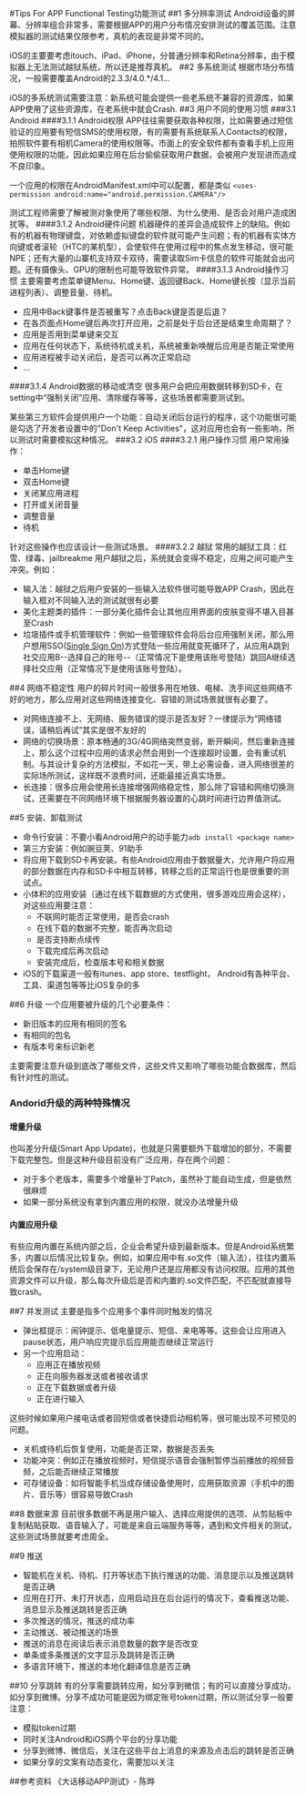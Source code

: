 #Tips For APP Functional Testing功能测试
##1 多分辨率测试
Android设备的屏幕、分辨率组合非常多，需要根据APP的用户分布情况安排测试的覆盖范围。注意模拟器的测试结果仅限参考，真机的表现是非常不同的。

iOS的主要要考虑itouch、iPad、iPhone，分普通分辨率和Retina分辨率，由于模拟器上无法测试越狱系统，所以还是推荐真机。
##2 多系统测试
根据市场分布情况，一般需要覆盖Android的2.3.3/4.0.*/4.1...

iOS的多系统测试需要注意：新系统可能会提供一些老系统不兼容的资源库，如果APP使用了这些资源库，在老系统中就会Crash.
##3 用户不同的使用习惯
###3.1 Android
####3.1.1 Android权限
APP往往需要获取各种权限，比如需要通过短信验证的应用要有短信SMS的使用权限，有的需要有系统联系人Contacts的权限，拍照软件要有相机Camera的使用权限等。市面上的安全软件都有查看手机上应用使用权限的功能，因此如果应用在后台偷偷获取用户数据，会被用户发现进而造成不良印象。

一个应用的权限在AndroidManifest.xml中可以配置，都是类似
`<uses-permission android:name="android.permission.CAMERA"/>`

测试工程师需要了解被测对象使用了哪些权限、为什么使用、是否会对用户造成困扰等。
####3.1.2 Android硬件问题
机器硬件的差异会造成软件上的缺陷。例如有的机器有物理键盘，对依赖虚拟键盘的软件就可能产生问题；有的机器有实体方向键或者滚轮（HTC的某机型），会使软件在使用过程中的焦点发生移动，很可能NPE；还有大量的山寨机支持双卡双待，需要读取Sim卡信息的软件可能就会出问题。还有摄像头、GPU的限制也可能导致软件异常。
####3.1.3 Android操作习惯
主要需要考虑菜单键Menu、Home键、返回键Back、Home键长按（显示当前进程列表）、调整音量、待机。

* 应用中Back键事件是否被重写？点击Back键是否是后退？
* 在各页面点Home键后再次打开应用，之前是处于后台还是结束生命周期了？
* 应用是否用到菜单键来交互
* 应用在任何状态下，系统待机或关机，系统被重新唤醒后应用是否能正常使用
* 应用进程被手动关闭后，是否可以再次正常启动
* ...

####3.1.4 Android数据的移动或清空
很多用户会把应用数据转移到SD卡，在setting中“强制关闭”应用、清除缓存等等，这些场景都需要测试到。

某些第三方软件会提供用户一个功能：自动关闭后台运行的程序，这个功能很可能是勾选了开发者设置中的"Don't Keep Activities"，这对应用也会有一些影响，所以测试时需要模拟这种情况。
###3.2 iOS
####3.2.1 用户操作习惯
用户常用操作：

* 单击Home键
* 双击Home键
* 关闭某应用进程
* 打开或关闭音量
* 调整音量
* 待机

针对这些操作也应该设计一些测试场景。
####3.2.2 越狱
常用的越狱工具：红雪、绿毒、jailbreakme
用户越狱之后，系统就会变得不稳定，应用之间可能产生冲突。例如：

* 输入法：越狱之后用户安装的一些输入法软件很可能导致APP Crash，因此在输入框对不同输入法的测试就很有必要
* 美化主题类的插件：一部分美化插件会让其他应用界面的皮肤变得不堪入目甚至Crash
* 垃圾插件或手机管理软件：例如一些管理软件会将后台应用强制关闭，那么用户想用SSO([Single Sign On](http://baike.baidu.com/subview/190743/15011802.htm))方式登陆一些应用就变死循环了，从应用A跳到社交应用B--选择自己的账号--（正常情况下是使用该账号登陆）跳回A继续选择社交应用（正常情况下是使用该账号登陆）。

##4 网络不稳定性
用户的碎片时间一般很多用在地铁、电梯、洗手间这些网络不好的地方，那么应用对这些网络连接变化、容错的测试场景就很有必要了。

* 对网络连接不上、无网络、服务错误的提示是否友好？一律提示为“网络错误，请稍后再试”其实是很不友好的
* 网络的切换场景：原本畅通的3G/4G网络突然变弱，断开瞬间，然后重新连接上，那么这个过程中应用的请求必然会用到一个连接超时设置，会有重试机制。与其设计复杂的方法模拟，不如花一天，带上必需设备，进入网络很差的实际场所测试，这样既不浪费时间，还能最接近真实场景。
* 长连接：很多应用会使用长连接增强网络稳定性，那么除了容错和网络切换测试，还需要在不同网络环境下根据服务器设置的心跳时间进行边界值测试。

##5 安装、卸载测试
* 命令行安装：不要小看Android用户的动手能力`adb install <package name>`
* 第三方安装：例如豌豆荚、91助手
* 将应用下载到SD卡再安装。有些Android应用由于数据量大，允许用户将应用的部分数据在内存和SD卡中相互转移，转移之后的正常运行也是很重要的测试点。
* 小体积的应用安装（通过在线下载数据的方式使用，很多游戏应用会这样），对这些应用要注意：
	* 不联网时能否正常使用，是否会crash
	* 在线下载的数据不完整，能否再次启动
	* 是否支持断点续传
	* 下载完成后再次启动
	* 安装完成后，检查版本号和相关数据 	
* iOS的下载渠道一般有itunes、app store、testflight， Android有各种平台、工具、渠道包等等比iOS复杂的多

##6 升级
一个应用要被升级的几个必要条件：

* 新旧版本的应用有相同的签名
* 有相同的包名
* 有版本号来标识新老

主要需要注意升级到底改了哪些文件，这些文件又影响了哪些功能合数据库，然后有针对性的测试。
### Andorid升级的两种特殊情况
#### 增量升级
也叫差分升级(Smart App Update)，也就是只需要额外下载增加的部分，不需要下载完整包。但是这种升级目前没有广泛应用，存在两个问题：

* 对于多个老版本，需要多个增量补丁Patch，虽然补丁能自动生成，但是依然很麻烦
* 如果一部分系统没有拿到内置应用的权限，就没办法增量升级

#### 内置应用升级
有些应用内置在系统内部之后，企业会希望升级到最新版本。但是Android系统繁多，内置以后情况比较复杂。例如，如果应用中有.so文件（输入法），往往内置系统后会保存在/system级目录下，无论用户还是应用都没有访问权限。应用的其他资源文件可以升级，那么每次升级后是否和内置的.so文件匹配，不匹配就直接导致crash。

##7 并发测试
主要是指多个应用多个事件同时触发的情况

* 弹出框提示：闹钟提示、低电量提示、短信、来电等等。这些会让应用进入pause状态，用户响应完提示后应用能否继续正常运行
* 另一个应用启动：
	* 应用正在播放视频
	* 正在向服务器发送或者接收请求
	* 正在下载数据或者升级
	* 正在进行输入

这些时候如果用户接电话或者回短信或者快捷启动相机等，很可能出现不可预见的问题。

* 关机或待机后恢复使用，功能是否正常，数据是否丢失
* 功能冲突：例如正在播放视频时，短信提示语音会强制暂停当前播放的视频音频，之后能否继续正常播放
* 可存储设备：如将智能手机当成存储设备使用时，应用获取资源（手机中的图片、音乐等）很容易导致Crash

##8 数据来源
目前很多数据不再是用户输入、选择应用提供的选项、从剪贴板中复制粘贴获取、语音输入了，可能是来自云端服务等等，遇到和文件相关的测试，这些测试场景就要考虑周全。

##9 推送
* 智能机在关机、待机、打开等状态下执行推送的功能、消息提示以及推送跳转是否正确
* 应用在打开、未打开状态，应用启动且在后台运行的情况下，查看推送功能、消息显示及推送跳转是否正确
* 多次推送的情况，推送的成功率
* 主动推送、被动推送的场景
* 推送的消息在阅读后表示消息数量的数字是否改变
* 单条或多条推送的文字显示及跳转是否正确
* 多语言环境下，推送的本地化翻译信息是否正确

##10 分享跳转
有的分享需要跳转应用，如分享到微信；有的可以直接分享成功，如分享到微博。分享不成功可能是因为绑定账号token过期，所以测试分享一般要注意：

* 模拟token过期
* 同时关注Android和iOS两个平台的分享功能
* 分享到微博、微信后，关注在这些平台上消息的来源及点击后的跳转是否正确
* 如果分享的文案有动态变化，需要加以关注

##参考资料
《大话移动APP测试》- 陈晔